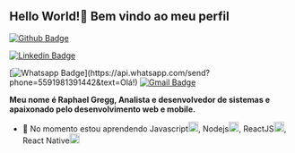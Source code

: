 ## Hello World!👋 Bem vindo ao meu perfil

[![Github Badge](https://img.shields.io/badge/-Github-000?style=flat-square&logo=Github&logoColor=white&link=https://github.com/raphaelgregg)](https://github.com/raphaelgregg)

[![Linkedin Badge](https://img.shields.io/badge/-LinkedIn-blue?style=flat-square&logo=Linkedin&logoColor=white&link=https://www.linkedin.com/in/raphaelgregg)](https://www.linkedin.com/in/raphaelgregg/)

[![Whatsapp Badge](https://img.shields.io/badge/-Whatsapp-4CA143?style=flat-square&labelColor=4CA143&logo=whatsapp&logoColor=white&link=https://api.whatsapp.com/send?phone=5591981391442&text=Olá!)](https://api.whatsapp.com/send?phone=5591981391442&text=Olá!)
[![Gmail Badge](https://img.shields.io/badge/-Gmail-c14438?style=flat-square&logo=Gmail&logoColor=white&link=mailto:raphaelgregg@gmail.com)](mailto:raphaelgregg@gmail.com)

**Meu nome é Raphael Gregg, Analista e desenvolvedor de sistemas e apaixonado pelo desenvolvimento web e mobile.**

- 🌱 No momento estou aprendendo Javascript<img src=".github/javascript.svg" alt="react" height="18">, Nodejs<img src=".github/nodejs.svg" alt="node" height="18">, ReactJS<img src=".github/reactjs.svg" alt="react" height="18">, React Native<img src=".github/reactnative.svg" alt="reactnative" height="18">




<!--
**raphaelgregg/raphaelgregg** is a ✨ _special_ ✨ repository because its `README.md` (this file) appears on your GitHub profile.

Here are some ideas to get you started:

- 🔭 I’m currently working on ...
- 🌱 I’m currently learning ...
- 👯 I’m looking to collaborate on ...
- 🤔 I’m looking for help with ...
- 💬 Ask me about ...
- 📫 How to reach me: ...
- 😄 Pronouns: ...
- ⚡ Fun fact: ...
-->

